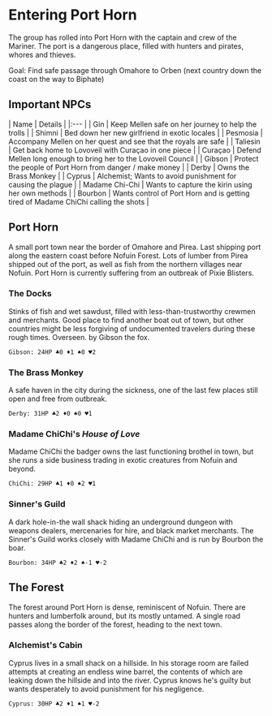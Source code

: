 # Entering Port Horn
The group has rolled into Port Horn with the captain and crew of the Mariner. The port is a dangerous place, filled with hunters and pirates, whores and thieves.

Goal: Find safe passage through Omahore to Orben (next country down the coast on the way to Biphate)

## Important NPCs
| Name | Details |
|:--- |
| Gin | Keep Mellen safe on her journey to help the trolls |
| Shimni | Bed down her new girlfriend in exotic locales |
| Pesmosia | Accompany Mellen on her quest and see that the royals are safe |
| Taliesin | Get back home to Lovoveil with Curaçao in one piece |
| Curaçao | Defend Mellen long enough to bring her to the Lovoveil Council |
| Gibson | Protect the people of Port Horn from danger / make money |
| Derby | Owns the Brass Monkey |
| Cyprus | Alchemist; Wants to avoid punishment for causing the plague |
| Madame Chi-Chi | Wants to capture the kirin using her own methods |
| Bourbon | Wants control of Port Horn and is getting tired of Madame ChiChi calling the shots |

## Port Horn
A small port town near the border of Omahore and Pirea. Last shipping port along the eastern coast before Nofuin Forest. Lots of lumber from Pirea shipped out of the port, as well as fish from the northern villages near Nofuin. Port Horn is currently suffering from an outbreak of Pixie Blisters.

### The Docks
Stinks of fish and wet sawdust, filled with less-than-trustworthy crewmen and merchants. Good place to find another boat out of town, but other countries might be less forgiving of undocumented travelers during these rough times. Overseen. by Gibson the fox.

```
Gibson: 24HP ♣️0 ♦️1 ♠️0 ♥️2
```

### The Brass Monkey
A safe haven in the city during the sickness, one of the last few places still open and free from outbreak.

```
Derby: 31HP ♣️2 ♦️0 ♠️0 ♥️1  
```

### Madame ChiChi's _House of Love_
Madame ChiChi the badger owns the last functioning brothel in town, but she runs a side business trading in exotic creatures from Nofuin and beyond.

```
ChiChi: 29HP ♣️1 ♦️0 ♠️2 ♥️1
```

### Sinner's Guild
A dark hole-in-the wall shack hiding an underground dungeon with weapons dealers, mercenaries for hire, and black market merchants. The Sinner's Guild works closely with Madame ChiChi and is run by Bourbon the boar.

```
Bourbon: 34HP ♣️2 ♦️2 ♠️-1 ♥️-2
```

## The Forest
The forest around Port Horn is dense, reminiscent of Nofuin. There are hunters and lumberfolk around, but its mostly untamed. A single road passes along the border of the forest, heading to the next town.

### Alchemist's Cabin
Cyprus lives in a small shack on a hillside. In his storage room are failed attempts at creating an endless wine barrel, the contents of which are leaking down the hillside and into the river. Cyprus knows he's guilty but wants desperately to avoid punishment for his negligence.

```
Cyprus: 30HP ♣️2 ♦️1 ♠️1 ♥️-2
```
